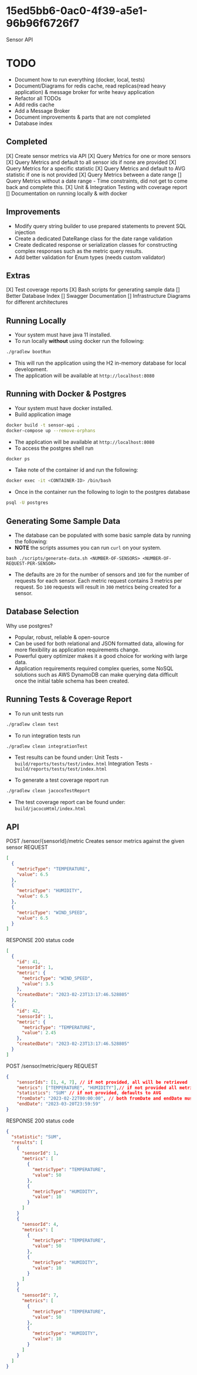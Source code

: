 # 15ed5bb6-0ac0-4f39-a5e1-96b96f6726f7
Sensor API

# TODO
- Document how to run everything (docker, local, tests)
- Document/Diagrams for redis cache, read replicas(read heavy application) & message broker for write heavy application
- Refactor all TODOs
- Add redis cache
- Add a Message Broker
- Document improvements & parts that are not completed
- Database index

## Completed
[X] Create sensor metrics via API
[X] Query Metrics for one or more sensors
[X] Query Metrics and default to all sensor ids if none are provided
[X] Query Metrics for a specific statistic
[X] Query Metrics and default to AVG statistic if one is not provided
[X] Query Metrics between a date range
[] Query Metrics without a date range
    - Time constraints, did not get to come back and complete this.
[X] Unit & Integration Testing with coverage report
[] Documentation on running locally & with docker

## Improvements
- Modify query string builder to use prepared statements to prevent SQL injection
- Create a dedicated DateRange class for the date range validation
- Create dedicated response or serialization classes for constructing complex responses such as the metric query results.
- Add better validation for Enum types (needs custom validator)

## Extras
[X] Test coverage reports
[X] Bash scripts for generating sample data
[] Better Database Index
[] Swagger Documentation
[] Infrastructure Diagrams for different architectures


## Running Locally
- Your system must have java 11 installed.
- To run locally **without** using docker run the following:
```bash
./gradlew bootRun
```
- This will run the application using the H2 in-memory database for local development.
- The application will be available at `http://localhost:8080`

## Running with Docker & Postgres
- Your system must have docker installed.
- Build application image
```bash
docker build -t sensor-api .
docker-compose up --remove-orphans
```

- The application will be available at `http://localhost:8080`
- To access the postgres shell run 
```bash
docker ps
```

- Take note of the container id and run the following:
```bash
docker exec -it <CONTAINER-ID> /bin/bash
```

- Once in the container run the following to login to the postgres database
```bash
psql -U postgres
```

## Generating Some Sample Data
- The database can be populated with some basic sample data by running
the following:
- **NOTE** the scripts assumes you can run `curl` on your system.
```
bash ./scripts/generate-data.sh <NUMBER-OF-SENSORS> <NUMBER-OF-REQUEST-PER-SENSOR> 
```
- The defaults are `20` for the number of sensors and `100` for the number of requests for each sensor. Each metric request contains 3 metrics per request. So `100` requests will result in `300` metrics being created for a sensor.

## Database Selection
Why use postgres?
- Popular, robust, reliable & open-source
- Can be used for both relational and JSON formatted data, allowing for more flexibility as application requirements change.
- Powerful query optimizer makes it a good choice for working with large data.
- Application requirements required complex queries, some NoSQL solutions such as AWS DynamoDB can make querying data difficult once the initial table schema has been created.


## Running Tests & Coverage Report
- To run unit tests run
```bash
./gradlew clean test
```

- To run integration tests run
```bash
./gradlew clean integrationTest
```

- Test results can be found under:
Unit Tests - `build/reports/tests/test/index.html`
Integration Tests - `build/reports/tests/test/index.html`

- To generate a test coverage report run
```bash
./gradlew clean jacocoTestReport
```

- The test coverage report can be found under:
`build/jacocoHtml/index.html`

## API

POST /sensor/{sensorId}/metric
Creates sensor metrics against the given sensor
REQUEST
```json
[
  {
    "metricType": "TEMPERATURE",
    "value": 6.5
  },
  {
    "metricType": "HUMIDITY",
    "value": 6.5
  },
  {
    "metricType": "WIND_SPEED",
    "value": 6.5
  }
]
```

RESPONSE
200 status code
```json
[
  {
    "id": 41,
    "sensorId": 1,
    "metric": {
      "metricType": "WIND_SPEED",
      "value": 3.5
    },
    "createdDate": "2023-02-23T13:17:46.528805"
  },
  {
    "id": 42,
    "sensorId": 1,
    "metric": {
      "metricType": "TEMPERATURE",
      "value": 2.45
    },
    "createdDate": "2023-02-23T13:17:46.528805"
  }
]
```

POST /sensor/metric/query
REQUEST
```json
{
    "sensorIds": [1, 4, 7], // if not provided, all will be retrieved
    "metrics": ["TEMPERATURE", "HUMIDITY"],// if not provided all metric types will be retrieved
    "statistics": "SUM" // if not provided, defaults to AVG
    "fromDate": "2023-02-22T00:00:00", // both fromDate and endDate must be provided
    "endDate": "2023-03-20T23:59:59"
}
```

RESPONSE
200 status code
```json
{
  "statistic": "SUM",
  "results": [
    {
      "sensorId": 1,
      "metrics": [
        {
          "metricType": "TEMPERATURE",
          "value": 50
        },
        {
          "metricType": "HUMIDITY",
          "value": 10  
        }
      ]
    }
    {
      "sensorId": 4,
      "metrics": [
        {
          "metricType": "TEMPERATURE",
          "value": 50
        },
        {
          "metricType": "HUMIDITY",
          "value": 10  
        }
      ]
    }
    {
      "sensorId": 7,
      "metrics": [
        {
          "metricType": "TEMPERATURE",
          "value": 50
        },
        {
          "metricType": "HUMIDITY",
          "value": 10  
        }
      ]
    }
  ]
}
```
